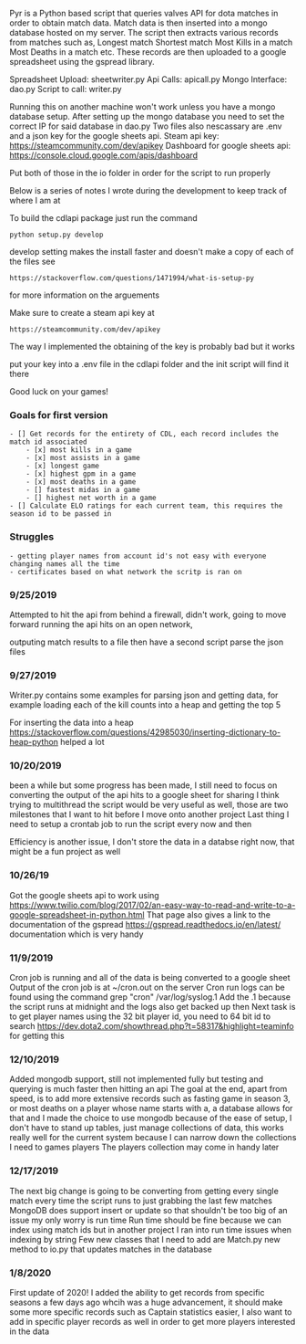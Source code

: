 Pyr is a Python based script that queries valves API for dota matches in order to obtain match data.
Match data is then inserted into a mongo database hosted on my server.
The script then extracts various records from matches such as,
  Longest match
  Shortest match
  Most Kills in a match
  Most Deaths in a match
  etc.
These records are then uploaded to a google spreadsheet using the gspread library.

Spreadsheet Upload: sheetwriter.py
Api Calls: apicall.py
Mongo Interface: dao.py
Script to call: writer.py

Running this on another machine won't work unless you have a mongo database setup.
After setting up the mongo database you need to set the correct IP for said database in dao.py
Two files also nescassary are .env and a json key for the google sheets api.
Steam api key: https://steamcommunity.com/dev/apikey
Dashboard for google sheets api: https://console.cloud.google.com/apis/dashboard

Put both of those in the io folder in order for the script to run properly

Below is a series of notes I wrote during the development to keep track of where I am at

To build the cdlapi package just run the command
```
python setup.py develop
```
develop setting makes the install faster and doesn't make a copy of each of the files see
```
https://stackoverflow.com/questions/1471994/what-is-setup-py
```

for more information on the arguements

Make sure to create a steam api key at
```
https://steamcommunity.com/dev/apikey
```

The way I implemented the obtaining of the key is probably bad but it works

put your key into a .env file in the cdlapi folder and the init script will find it there

Good luck on your games!



### Goals for first version
    - [] Get records for the entirety of CDL, each record includes the match id associated
        - [x] most kills in a game
        - [x] most assists in a game
        - [x] longest game 
        - [x] highest gpm in a game
        - [x] most deaths in a game
        - [] fastest midas in a game
        - [] highest net worth in a game
    - [] Calculate ELO ratings for each current team, this requires the season id to be passed in

### Struggles
    - getting player names from account id's not easy with everyone changing names all the time
    - certificates based on what network the scritp is ran on

### 9/25/2019
Attempted to hit the api from behind a firewall, didn't work, going to move forward running the api hits on an open network, 

outputing match results to a file then have a second script parse the json files

### 9/27/2019
Writer.py contains some examples for parsing json and getting data, for example loading each of the kill counts into a heap and getting the top 5

For inserting the data into a heap https://stackoverflow.com/questions/42985030/inserting-dictionary-to-heap-python helped a lot

### 10/20/2019
been a while but some progress has been made, I still need to focus on converting the output of the api hits to a google sheet for sharing
I think trying to multithread the script would be very useful as well, those are two milestones that I want to hit before I move onto another project
Last thing I need to setup a crontab job to run the script every now and then

Efficiency is another issue, I don't store the data in a databse right now, that might be a fun project as well

### 10/26/19
Got the google sheets api to work using https://www.twilio.com/blog/2017/02/an-easy-way-to-read-and-write-to-a-google-spreadsheet-in-python.html
That page also gives a link to the documentation of the gspread https://gspread.readthedocs.io/en/latest/ documentation which is very handy

### 11/9/2019
Cron job is running and all of the data is being converted to a google sheet
Output of the cron job is at ~/cron.out on the server
Cron run logs can be found using the command grep "cron" /var/log/syslog.1
Add the .1 because the script runs at midnight and the logs also get backed up then
Next task is to get player names using the 32 bit player id, you need to 64 bit id to search
https://dev.dota2.com/showthread.php?t=58317&highlight=teaminfo for getting this

### 12/10/2019
Added mongodb support, still not implemented fully but testing and querying is much faster then hitting an api
The goal at the end, apart from speed, is to add more extensive records such as fasting game in season 3, or 
most deaths on a player whose name starts with a, a database allows for that and I made the choice to use
mongodb because of the ease of setup, I don't have to stand up tables, just manage collections of data, this works
really well for the current system because I can narrow down the collections I need to
games
players
The players collection may come in handy later

### 12/17/2019
The next big change is going to be converting from getting every single match every time the script runs to just grabbing the last few matches
MongoDB does support insert or update so that shouldn't be too big of an issue my only worry is run time
Run time should be fine because we can index using match ids but in another project I ran into run time issues when indexing by string
Few new classes that I need to add are
Match.py
new method to io.py that updates matches in the database

### 1/8/2020
First update of 2020! I added the ability to get records from specific seasons a few days ago whcih was a huge advancement, it should make some more specific records such as Captain statistics easier, I also want to add in specific player records as well in order to get more players interested in the data
